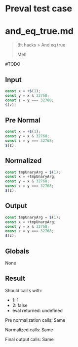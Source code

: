 # Preval test case

# and_eq_true.md

> Bit hacks > And eq true
>
> Meh

#TODO

## Input

`````js filename=intro
const x = +$(1);
const y = x & 32768;
const z = y === 32768;
$(z);
`````

## Pre Normal

`````js filename=intro
const x = +$(1);
const y = x & 32768;
const z = y === 32768;
$(z);
`````

## Normalized

`````js filename=intro
const tmpUnaryArg = $(1);
const x = +tmpUnaryArg;
const y = x & 32768;
const z = y === 32768;
$(z);
`````

## Output

`````js filename=intro
const tmpUnaryArg = $(1);
const x = +tmpUnaryArg;
const y = x & 32768;
const z = y === 32768;
$(z);
`````

## Globals

None

## Result

Should call `$` with:
 - 1: 1
 - 2: false
 - eval returned: undefined

Pre normalization calls: Same

Normalized calls: Same

Final output calls: Same
